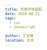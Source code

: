 ```yaml
---
title: 页面字体适配
date: 2020-08-21
tags: 
  - css
  - javascript
  
author: 丁文博
location: 北京 
---
```







<Valine></Valine>